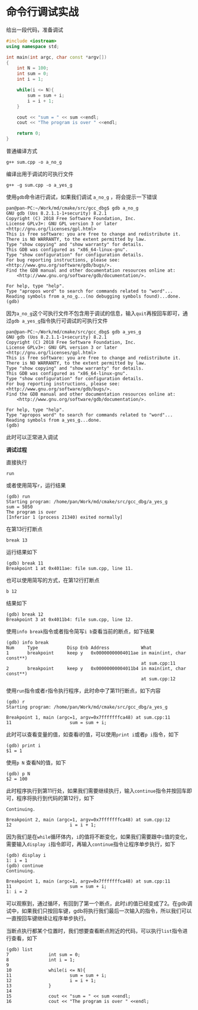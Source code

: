 # 命令行调试实战

给出一段代码，准备调试

```cpp
#include <iostream>
using namespace std;

int main(int argc, char const *argv[])
{
	int N = 100;
	int sum = 0;
	int i = 1;

	while(i <= N){
		sum = sum + i;
		i = i + 1;
	}

	cout << "sum = " << sum <<endl;
	cout << "The program is over " <<endl;

	return 0;
}
```

普通编译方式
```shell
g++ sum.cpp -o a_no_g
```

编译出用于调试的可执行文件
```shell
g++ -g sum.cpp -o a_yes_g
```

使用`gdb`命令进行调试，如果我们调试 `a_no_g` ，将会提示一下错误
```shell
pan@pan-PC:~/Work/md/cmake/src/gcc_dbg$ gdb a_no_g 
GNU gdb (Uos 8.2.1.1-1+security) 8.2.1
Copyright (C) 2018 Free Software Foundation, Inc.
License GPLv3+: GNU GPL version 3 or later <http://gnu.org/licenses/gpl.html>
This is free software: you are free to change and redistribute it.
There is NO WARRANTY, to the extent permitted by law.
Type "show copying" and "show warranty" for details.
This GDB was configured as "x86_64-linux-gnu".
Type "show configuration" for configuration details.
For bug reporting instructions, please see:
<http://www.gnu.org/software/gdb/bugs/>.
Find the GDB manual and other documentation resources online at:
    <http://www.gnu.org/software/gdb/documentation/>.

For help, type "help".
Type "apropos word" to search for commands related to "word"...
Reading symbols from a_no_g...(no debugging symbols found)...done.
(gdb)
```

因为`a_no_g`这个可执行文件不包含用于调试的信息，输入`quit`再按回车即可，通过`gdb a_yes_g`指令执行可调试的可执行文件

```
pan@pan-PC:~/Work/md/cmake/src/gcc_dbg$ gdb a_yes_g 
GNU gdb (Uos 8.2.1.1-1+security) 8.2.1
Copyright (C) 2018 Free Software Foundation, Inc.
License GPLv3+: GNU GPL version 3 or later <http://gnu.org/licenses/gpl.html>
This is free software: you are free to change and redistribute it.
There is NO WARRANTY, to the extent permitted by law.
Type "show copying" and "show warranty" for details.
This GDB was configured as "x86_64-linux-gnu".
Type "show configuration" for configuration details.
For bug reporting instructions, please see:
<http://www.gnu.org/software/gdb/bugs/>.
Find the GDB manual and other documentation resources online at:
    <http://www.gnu.org/software/gdb/documentation/>.

For help, type "help".
Type "apropos word" to search for commands related to "word"...
Reading symbols from a_yes_g...done.
(gdb)
```

此时可以正常进入调试

**调试过程**

直接执行
```
run
```

或者使用简写`r`，运行结果
```shell
(gdb) run
Starting program: /home/pan/Work/md/cmake/src/gcc_dbg/a_yes_g 
sum = 5050
The program is over 
[Inferior 1 (process 21340) exited normally]
```

在第13行打断点
```shell
break 13
```

运行结果如下
```
(gdb) break 11
Breakpoint 1 at 0x4011ae: file sum.cpp, line 11.
```

也可以使用简写的方式，在第12行打断点
```shell
b 12
```

结果如下
```
(gdb) break 12
Breakpoint 3 at 0x4011b4: file sum.cpp, line 12.
```

使用`info break`指令或者指令简写`i b`查看当前的断点，如下结果
```
(gdb) info break
Num     Type           Disp Enb Address            What
1       breakpoint     keep y   0x00000000004011ae in main(int, char const**) 
                                                   at sum.cpp:11
2       breakpoint     keep y   0x00000000004011b4 in main(int, char const**) 
                                                   at sum.cpp:12
```

使用`run`指令或者`r`指令执行程序，此时命中了第11行断点，如下内容
```shell
(gdb) r
Starting program: /home/pan/Work/md/cmake/src/gcc_dbg/a_yes_g 

Breakpoint 1, main (argc=1, argv=0x7fffffffca48) at sum.cpp:11
11                      sum = sum + i;
```

此时可以查看变量的值，如查看i的值，可以使用`print i`或者`p i`指令，如下

```shell
(gdb) print i
$1 = 1
```

使用`p N` 查看N的值，如下
```shell
(gdb) p N
$2 = 100
```

此时程序执行到第11行处，如果我们需要继续执行，输入`continue`指令并按回车即可，程序将执行到代码的第12行，如下
```shell
Continuing.

Breakpoint 2, main (argc=1, argv=0x7fffffffca48) at sum.cpp:12
12                      i = i + 1;
```

因为我们是在`while`循环体内，`i`的值将不断变化，如果我们需要跟中`i`值的变化，需要输入`display i`指令即可，再输入`continue`指令让程序单步执行，如下

```shell
(gdb) display i
1: i = 1
(gdb) continue
Continuing.

Breakpoint 1, main (argc=1, argv=0x7fffffffca48) at sum.cpp:11
11                      sum = sum + i;
1: i = 2
```
可以观察到，通过循环，有回到了第一个断点，此时`i`的值已经变成了2。在gdb调试中，如果我们只按回车键，gdb将执行我们最后一次输入的指令，所以我们可以一直按回车键继续让程序单步执行。

当断点执行都某个位置时，我们想要查看断点附近的代码，可以执行`list`指令进行查看，如下

```shell
(gdb) list
7               int sum = 0;
8               int i = 1;
9
10              while(i <= N){
11                      sum = sum + i;
12                      i = i + 1;
13              }
14
15              cout << "sum = " << sum <<endl;
16              cout << "The program is over " <<endl;
```


